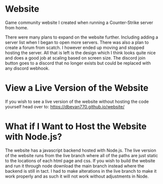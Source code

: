 # Website
Game community website I created when running a Counter-Strike server from home.

There were many plans to expand on the website further. Including adding a server list when I began to open more servers. There was also a plan to create a forum from scatch. I however ended up moving and stopped hosting the server. All that is left is the design which I think looks quite nice and does a good job at scaling based on screen size. The discord join button goes to a discord that no longer exists but could be replaced with any discord webhook.

# View a Live Version of the Website
If you wish to see a live version of the website without hosting the code yourself head over to: https://dbevan770.github.io/website/

# What if I Want to Host the Website with Node.js?

The website has a javascript backend hosted with Node.js. The live version of the website runs from the live branch where all of the paths are just static to the locations of each html page and css. If you wish to build the website and run it through node download the main branch instead where the backend is still in tact. I had to make alterations in the live branch to make it work properly and as such it will not work without adjustments in Node.
